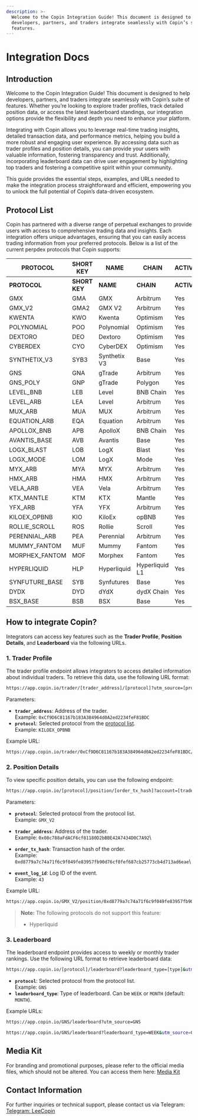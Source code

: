 ```yaml
---
description: >-
  Welcome to the Copin Integration Guide! This document is designed to help
  developers, partners, and traders integrate seamlessly with Copin’s suite of
  features.
---
```


# Integration Docs

## Introduction

Welcome to the Copin Integration Guide! This document is designed to help developers, partners, and traders integrate seamlessly with Copin’s suite of features. Whether you’re looking to explore trader profiles, track detailed position data, or access the latest leaderboard standings, our integration options provide the flexibility and depth you need to enhance your platform.

Integrating with Copin allows you to leverage real-time trading insights, detailed transaction data, and performance metrics, helping you build a more robust and engaging user experience. By accessing data such as trader profiles and position details, you can provide your users with valuable information, fostering transparency and trust. Additionally, incorporating leaderboard data can drive user engagement by highlighting top traders and fostering a competitive spirit within your community.

This guide provides the essential steps, examples, and URLs needed to make the integration process straightforward and efficient, empowering you to unlock the full potential of Copin’s data-driven ecosystem.

## Protocol List

Copin has partnered with a diverse range of perpetual exchanges to provide users with access to comprehensive trading data and insights. Each integration offers unique advantages, ensuring that you can easily access trading information from your preferred protocols. Below is a list of the current perpdex protocols that Copin supports:

<table data-header-hidden><thead><tr><th width="194">PROTOCOL</th><th width="130">SHORT KEY</th><th>NAME</th><th>CHAIN</th><th>ACTIVE</th><th>ALLOW COPY</th></tr></thead><tbody><tr><td><strong>PROTOCOL</strong></td><td><strong>SHORT KEY</strong></td><td><strong>NAME</strong></td><td><strong>CHAIN</strong></td><td><strong>ACTIVE</strong></td><td><strong>ALLOW COPY</strong></td></tr><tr><td>GMX</td><td>GMA</td><td>GMX</td><td>Arbitrum</td><td>Yes</td><td>Yes</td></tr><tr><td>GMX_V2</td><td>GMA2</td><td>GMX V2</td><td>Arbitrum</td><td>Yes</td><td>Yes</td></tr><tr><td>KWENTA</td><td>KWO</td><td>Kwenta</td><td>Optimism</td><td>Yes</td><td>Yes</td></tr><tr><td>POLYNOMIAL</td><td>POO</td><td>Polynomial</td><td>Optimism</td><td>Yes</td><td>Yes</td></tr><tr><td>DEXTORO</td><td>DEO</td><td>Dextoro</td><td>Optimism</td><td>Yes</td><td>Yes</td></tr><tr><td>CYBERDEX</td><td>CYO</td><td>CyberDEX</td><td>Optimism</td><td>Yes</td><td>Yes</td></tr><tr><td>SYNTHETIX_V3</td><td>SYB3</td><td>Synthetix V3</td><td>Base</td><td>Yes</td><td>No</td></tr><tr><td>GNS</td><td>GNA</td><td>gTrade</td><td>Arbitrum</td><td>Yes</td><td>Yes</td></tr><tr><td>GNS_POLY</td><td>GNP</td><td>gTrade</td><td>Polygon</td><td>Yes</td><td>Yes</td></tr><tr><td>LEVEL_BNB</td><td>LEB</td><td>Level</td><td>BNB Chain</td><td>Yes</td><td>Yes</td></tr><tr><td>LEVEL_ARB</td><td>LEA</td><td>Level</td><td>Arbitrum</td><td>Yes</td><td>Yes</td></tr><tr><td>MUX_ARB</td><td>MUA</td><td>MUX</td><td>Arbitrum</td><td>Yes</td><td>Yes</td></tr><tr><td>EQUATION_ARB</td><td>EQA</td><td>Equation</td><td>Arbitrum</td><td>Yes</td><td>Yes</td></tr><tr><td>APOLLOX_BNB</td><td>APB</td><td>ApolloX</td><td>BNB Chain</td><td>Yes</td><td>Yes</td></tr><tr><td>AVANTIS_BASE</td><td>AVB</td><td>Avantis</td><td>Base</td><td>Yes</td><td>Yes</td></tr><tr><td>LOGX_BLAST</td><td>LOB</td><td>LogX</td><td>Blast</td><td>Yes</td><td>No</td></tr><tr><td>LOGX_MODE</td><td>LOM</td><td>LogX</td><td>Mode</td><td>Yes</td><td>No</td></tr><tr><td>MYX_ARB</td><td>MYA</td><td>MYX</td><td>Arbitrum</td><td>Yes</td><td>No</td></tr><tr><td>HMX_ARB</td><td>HMA</td><td>HMX</td><td>Arbitrum</td><td>Yes</td><td>Yes</td></tr><tr><td>VELA_ARB</td><td>VEA</td><td>Vela</td><td>Arbitrum</td><td>Yes</td><td>Yes</td></tr><tr><td>KTX_MANTLE</td><td>KTM</td><td>KTX</td><td>Mantle</td><td>Yes</td><td>No</td></tr><tr><td>YFX_ARB</td><td>YFA</td><td>YFX</td><td>Arbitrum</td><td>Yes</td><td>No</td></tr><tr><td>KILOEX_OPBNB</td><td>KIO</td><td>KiloEx</td><td>opBNB</td><td>Yes</td><td>Yes</td></tr><tr><td>ROLLIE_SCROLL</td><td>ROS</td><td>Rollie</td><td>Scroll</td><td>Yes</td><td>Yes</td></tr><tr><td>PERENNIAL_ARB</td><td>PEA</td><td>Perennial</td><td>Arbitrum</td><td>Yes</td><td>No</td></tr><tr><td>MUMMY_FANTOM</td><td>MUF</td><td>Mummy</td><td>Fantom</td><td>Yes</td><td>Yes</td></tr><tr><td>MORPHEX_FANTOM</td><td>MOF</td><td>Morphex</td><td>Fantom</td><td>Yes</td><td>Yes</td></tr><tr><td>HYPERLIQUID</td><td>HLP</td><td>Hyperliquid</td><td>Hyperliquid L1</td><td>Yes</td><td>No</td></tr><tr><td>SYNFUTURE_BASE</td><td>SYB</td><td>Synfutures</td><td>Base</td><td>Yes</td><td>No</td></tr><tr><td>DYDX</td><td>DYD</td><td>dYdX</td><td>dydX Chain</td><td>Yes</td><td>No</td></tr><tr><td>BSX_BASE</td><td>BSB</td><td>BSX</td><td>Base</td><td>Yes</td><td>No</td></tr></tbody></table>

## How to integrate Copin?

Integrators can access key features such as the **Trader Profile**, **Position Details**, and **Leaderboard** via the following URLs.

### 1. Trader Profile

The trader profile endpoint allows integrators to access detailed information about individual traders. To retrieve this data, use the following URL format:

```bash
https://app.copin.io/trader/[trader_address]/[protocol]?utm_source=[protocol]
```

Parameters:

* **`trader_address`**: Address of the trader.\
  Example: `0xCf9D6C81167b183A384964d0A2ed2234feF81BDC`
* **`protocol`**: Selected protocol from the [protocol list](https://docs.copin.io/features/developer/integration-docs#protocol-list).\
  Example: `KILOEX_OPBNB`

Example URL:

```bash
https://app.copin.io/trader/0xCf9D6C81167b183A384964d0A2ed2234feF81BDC/kiloex_opbnb?time=FULL&utm_source=GNS
```

### 2. Position Details

To view specific position details, you can use the following endpoint:

```bash
https://app.copin.io/[protocol]/position/[order_tx_hash]?account=[trader_address]&tx_hash=[order_tx_hash]&log_id=[event_log_id]&utm_source=[protocol]
```

Parameters:

* **`protocol`**: Selected protocol from the protocol list.\
  Example: `GMX_V2`
* **`trader_address`**: Address of the trader.\
  Example: `0x08c788aFdACF6cf81180D2bBBE42A7434D0C7A92`\

* **`order_tx_hash`**: Transaction hash of the order.\
  Example: `0xd8779a7c74a71f6c9f049fe83957fb90d76cf0fef687cb25773cb4d713ad6eae`\

* **`event_log_id`**: Log ID of the event.\
  Example: `43`

Example URL:

```bash
https://app.copin.io/GMX_V2/position/0xd8779a7c74a71f6c9f049fe83957fb90d76cf0fef687cb25773cb4d713ad6eae?account=0x08c788aFdACF6cf81180D2bBBE42A7434D0C7A92&log_id=43&utm_source=GMX_V2
```

> **Note:** The following protocols do not support this feature:
>
> * Hyperliquid

### 3. Leaderboard

The leaderboard endpoint provides access to weekly or monthly trader rankings. Use the following URL format to retrieve leaderboard data:

```bash
https://app.copin.io/[protocol]/leaderboard?leaderboard_type=[type]&utm_source=[protocol]
```

* **`protocol`**: Selected protocol from the protocol list.\
  Example: `GNS`
* **`leaderboard_type`**: Type of leaderboard. Can be `WEEK` or `MONTH` (default: `MONTH`).

Example URLs:

```bash
https://app.copin.io/GNS/leaderboard?utm_source=GNS
```

```bash
https://app.copin.io/GNS/leaderboard?leaderboard_type=WEEK&utm_source=GNS
```

## **Media Kit**

For branding and promotional purposes, please refer to the official media files, which should not be altered. You can access them here: [Media Kit](https://drive.google.com/drive/folders/1DVz6YyimUK6qX8ztRCge3B5Gj-wzeyxX?usp=sharing)

## **Contact Information**

For further inquiries or technical support, please contact us via Telegram: [Telegram: LeeCopin](https://t.me/leecopin)
